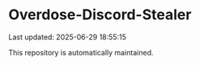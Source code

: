 # Overdose-Discord-Stealer

Last updated: 2025-06-29 18:55:15

This repository is automatically maintained.
